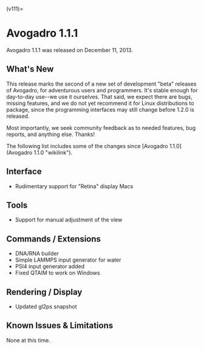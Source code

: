 (v111)=

# Avogadro 1.1.1

Avogadro 1.1.1 was released on December 11, 2013.

What's New
----------

This release marks the second of a new set of development "beta" releases of Avogadro, for adventurous users and programmers. It's stable enough for day-to-day use--we use it ourselves. That said, we expect there are bugs, missing features, and we do not yet recommend it for Linux distributions to package, since the programming interfaces may still change before 1.2.0 is released.

Most importantly, we seek community feedback as to needed features, bug reports, and anything else. Thanks!

The following list includes some of the changes since [Avogadro 1.1.0](Avogadro 1.1.0 "wikilink").

Interface
---------

-   Rudimentary support for "Retina" display Macs

Tools
-----

-   Support for manual adjustment of the view

Commands / Extensions
---------------------

-   DNA/RNA builder
-   Simple LAMMPS input generator for water
-   PSI4 input generator added
-   Fixed QTAIM to work on Windows

Rendering / Display
-------------------

-   Updated gl2ps snapshot

Known Issues & Limitations
--------------------------

None at this time.

